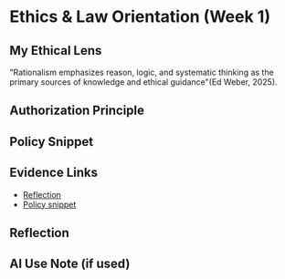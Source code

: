 # Ethics & Law Orientation (Week 1)

## My Ethical Lens
"Rationalism emphasizes reason, logic, and systematic thinking as the primary sources of
knowledge and ethical guidance"(Ed Weber, 2025). 
<!-- 3–4 sentences -->
## Authorization Principle
<!-- 2–3 sentences: one-sentence definition + concrete campus example -->

## Policy Snippet
<!-- paste your AUP/Authorization paragraph -->

## Evidence Links
- [Reflection](./Weekly%Reflection%Week%1.pdf)
- [Policy snippet](./AUP_Authorization%20Snippet.pdf)
<!-- add any diagrams -->

## Reflection
<!-- 3–4 sentences: what you'd refine next; stakeholder impacts -->

## AI Use Note (if used)
<!-- tool, prompt(s), and edits you made -->
